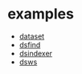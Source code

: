 
# examples

+ [dataset](dataset/)
+ [dsfind](dsfind/)
+ [dsindexer](dsindexer/)
+ [dsws](dsws/)











































































